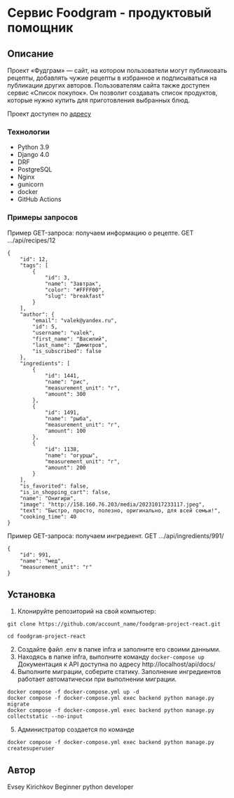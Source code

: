 # Cервис Foodgram - продуктовый помощник

## Описание

Проект «Фудграм» — сайт, на котором пользователи могут публиковать рецепты, добавлять чужие рецепты в избранное и подписываться на публикации других авторов. Пользователям сайта также доступен сервис «Список покупок». Он позволит создавать список продуктов, которые нужно купить для приготовления выбранных блюд. 

Проект доступен по [адресу](http://158.160.76.203/)

### Технологии
- Python 3.9
- Django 4.0
- DRF
- PostgreSQL
- Nginx
- gunicorn
- docker
- GitHub Actions

### Примеры запросов
Пример GET-запроса: получаем информацию о рецепте.
GET .../api/recipes/12
```
{
    "id": 12,
    "tags": [
        {
            "id": 3,
            "name": "Завтрак",
            "color": "#FFFF00",
            "slug": "breakfast"
        }
    ],
    "author": {
        "email": "valek@yandex.ru",
        "id": 5,
        "username": "valek",
        "first_name": "Василий",
        "last_name": "Димитров",
        "is_subscribed": false
    },
    "ingredients": [
        {
            "id": 1441,
            "name": "рис",
            "measurement_unit": "г",
            "amount": 300
        },
        {
            "id": 1491,
            "name": "рыба",
            "measurement_unit": "г",
            "amount": 100
        },
        {
            "id": 1138,
            "name": "огурцы",
            "measurement_unit": "г",
            "amount": 200
        }
    ],
    "is_favorited": false,
    "is_in_shopping_cart": false,
    "name": "Онигири",
    "image": "http://158.160.76.203/media/20231017233117.jpeg",
    "text": "Быстро, просто, полезно, оригинально, для всей семьи!",
    "cooking_time": 40
}
```
Пример GET-запроса: получаем ингредиент.
GET .../api/ingredients/991/
```
{
    "id": 991,
    "name": "мед",
    "measurement_unit": "г"
}
```
## Установка

1. Клонируйте репозиторий на свой компьютер:

```
git clone https://github.com/account_name/foodgram-project-react.git
```
```
cd foodgram-project-react
```
2. Создайте файл .env в папке infra и заполните его своими данными.
3. Находясь в папке infra, выполните команду ```docker-compose up```  
Документация к API доступна по адресу http://localhost/api/docs/
4. Выполните миграции, соберите статику. Заполнение ингредиентов работает автоматически при выполнении миграции.
```
docker compose -f docker-compose.yml up -d
docker compose -f docker-compose.yml exec backend python manage.py migrate
docker compose -f docker-compose.yml exec backend python manage.py collectstatic --no-input
```
5. Администратор создается по команде
```
docker compose -f docker-compose.yml exec backend python manage.py createsuperuser
```

## Автор

Evsey Kirichkov
Beginner python developer